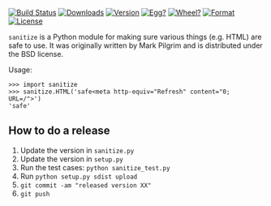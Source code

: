 [![Build Status](https://secure.travis-ci.org/Alir3z4/python-sanitize.png)](http://travis-ci.org/Alir3z4/python-sanitize)
[![Downloads](https://pypip.in/d/sanitize/badge.png)](https://pypi.python.org/pypi/sanitize/)
[![Version](https://pypip.in/v/sanitize/badge.png)](https://pypi.python.org/pypi/sanitize/)
[![Egg?](https://pypip.in/egg/sanitize/badge.png)](https://pypi.python.org/pypi/sanitize/)
[![Wheel?](https://pypip.in/wheel/sanitize/badge.png)](https://pypi.python.org/pypi/sanitize/)
[![Format](https://pypip.in/format/sanitize/badge.png)](https://pypi.python.org/pypi/sanitize/)
[![License](https://pypip.in/license/sanitize/badge.png)](https://pypi.python.org/pypi/sanitize/)

`sanitize` is a Python module for making sure various things (e.g. HTML) are safe to use. 
It was originally written by Mark Pilgrim and is distributed under the BSD license.

Usage:

    >>> import sanitize
	>>> sanitize.HTML('safe<meta http-equiv="Refresh" content="0; URL=/">')
	'safe'

## How to do a release

1. Update the version in `sanitize.py`
2. Update the version in `setup.py`
3. Run the test cases: `python sanitize_test.py`
4. Run `python setup.py sdist upload`
5. `git commit -am "released version XX"`
6. `git push`

